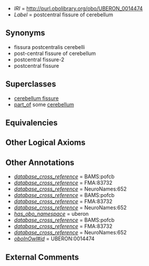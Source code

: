  * *IRI* = http://purl.obolibrary.org/obo/UBERON_0014474
 * *Label* = postcentral fissure of cerebellum

## Synonyms

 * fissura postcentralis cerebelli
 * post-central fissure of cerebellum
 * postcentral fissure-2
 * postcentral fissure

## Superclasses

 * [cerebellum fissure](../../UBERON/80/UBERON_0003980.md)
 * [part_of](../../BFO/50/BFO_0000050.md) some [cerebellum](../../UBERON/37/UBERON_0002037.md)

## Equivalencies


## Other Logical Axioms


## Other Annotations

 * *[database_cross_reference](../../ef/oboInOwl#hasDbXref.md)* = BAMS:pofcb
 * *[database_cross_reference](../../ef/oboInOwl#hasDbXref.md)* = FMA:83732
 * *[database_cross_reference](../../ef/oboInOwl#hasDbXref.md)* = NeuroNames:652
 * *[database_cross_reference](../../ef/oboInOwl#hasDbXref.md)* = BAMS:pofcb
 * *[database_cross_reference](../../ef/oboInOwl#hasDbXref.md)* = FMA:83732
 * *[database_cross_reference](../../ef/oboInOwl#hasDbXref.md)* = NeuroNames:652
 * *[has_obo_namespace](../../ce/oboInOwl#hasOBONamespace.md)* = uberon
 * *[database_cross_reference](../../ef/oboInOwl#hasDbXref.md)* = BAMS:pofcb
 * *[database_cross_reference](../../ef/oboInOwl#hasDbXref.md)* = FMA:83732
 * *[database_cross_reference](../../ef/oboInOwl#hasDbXref.md)* = NeuroNames:652
 * *[oboInOwl#id](../../id/oboInOwl#id.md)* = UBERON:0014474

## External Comments

